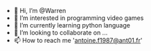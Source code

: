 - 👋 Hi, I’m @Warren
- 👀 I’m interested in programming video games
- 🌱 I’m currently learning python language
- 💞️ I’m looking to collaborate on ...
- 📫 How to reach me 'antoine.f1987@ant01.fr'

<!---
WarrenGames/WarrenGames is a ✨ special ✨ repository because its `README.md` (this file) appears on your GitHub profile.
You can click the Preview link to take a look at your changes.
--->
